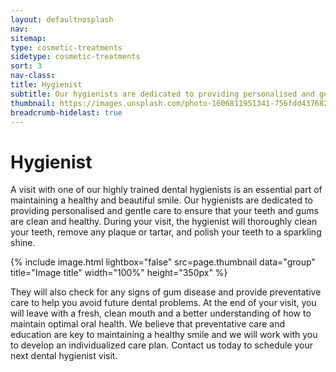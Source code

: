 ```yaml
---
layout: defaultnosplash
nav: 
sitemap: 
type: cosmetic-treatments
sidetype: cosmetic-treatments
sort: 3
nav-class: 
title: Hygienist
subtitle: Our hygienists are dedicated to providing personalised and gentle care to ensure that your teeth and gums are clean and healthy.
thumbnail: https://images.unsplash.com/photo-1606811951341-756fdd437682?q=80&w=1974&auto=format&fit=crop&ixlib=rb-4.0.3&ixid=M3wxMjA3fDB8MHxwaG90by1wYWdlfHx8fGVufDB8fHx8fA%3D%3D
breadcrumb-hidelast: true
---
```


# Hygienist

A visit with one of our highly trained dental hygienists is an essential part of maintaining a healthy and beautiful smile. Our hygienists are dedicated to providing personalised and gentle care to ensure that your teeth and gums are clean and healthy. During your visit, the hygienist will thoroughly clean your teeth, remove any plaque or tartar, and polish your teeth to a sparkling shine.

{% include image.html lightbox="false" src=page.thumbnail data="group" title="Image title" width="100%" height="350px" %}

They will also check for any signs of gum disease and provide preventative care to help you avoid future dental problems. At the end of your visit, you will leave with a fresh, clean mouth and a better understanding of how to maintain optimal oral health. We believe that preventative care and education are key to maintaining a healthy smile and we will work with you to develop an individualized care plan. Contact us today to schedule your next dental hygienist visit.
